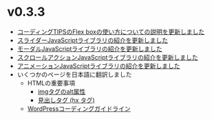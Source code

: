 # v0.3.3

- [コーディングTIPSのFlex boxの使い方についての説明を更新しました](/docs/html/tips/flex)
- [スライダーJavaScriptライブラリの紹介を更新しました](/docs/javascript/slider)
- [モーダルJavaScriptライブラリの紹介を更新しました](/docs/javascript/modal)
- [スクロールアクションJavaScriptライブラリの紹介を更新しました](/docs/javascript/scroll)
- [アニメーションJavaScriptライブラリの紹介を更新しました](/docs/javascript/animation)
- いくつかのページを日本語に翻訳しました
  - HTMLの重要事項
    - [imgタグのalt属性](/docs/html/basic/important/alt)
    - [見出しタグ (hx タグ)](/docs/html/basic/important/headline)
  - [WordPressコーディングガイドライン](/docs/wordpress)

<!-- truncate -->
